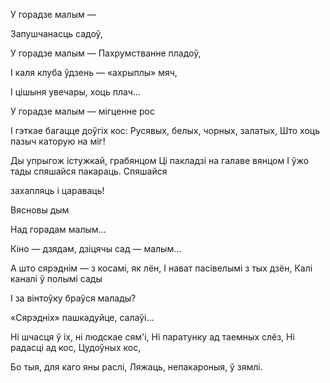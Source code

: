  
У горадзе малым  —

Запушчанасць садоў,

У горадзе малым — Пахрумстванне пладоў,

I каля клуба ўдзень — «ахрыплы» мяч,

I цішыня увечары, хоць плач...

У горадзе малым — мігценне рос

I гэткае багацце доўгіх кос: Русявых, белых, чорных, залатых, Што хоць пазыч каторую на міг!

Ды упрыгож істужкай, грабянцом Ці пакладзі на галаве вянцом I ўжо тады спяшайся пакараць. Спяшайся

захапляць і цараваць!

Вясновы дым

Над горадам малым...

Кіно — дзядам, дзіцячы сад — малым...

А што сярэднім — з косамі, як лён, I нават пасівелымі з тых дзён, Калі каналі ў полымі сады

I за вінтоўку браўся малады?

«Сярэдніх» пашкадуйце, салаўі...

Hi шчасця ў іх, ні людскае сям'і, Hi паратунку ад таемных слёз, Hi радасці ад кос, Цудоўных кос,

Бо тыя, для каго яны раслі, Ляжаць, непакароныя, ў зямлі.
